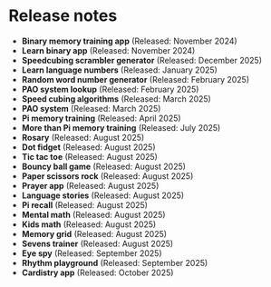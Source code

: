 # Release notes

- **Binary memory training app** (Released: November 2024)  
- **Learn binary app** (Released: November 2024)  
- **Speedcubing scrambler generator** (Released: December 2025)  
- **Learn language numbers** (Released: January 2025)  
- **Random word number generator** (Released: February 2025)  
- **PAO system lookup** (Released: February 2025)  
- **Speed cubing algorithms** (Released: March 2025)  
- **PAO system** (Released: March 2025)  
- **Pi memory training** (Released: April 2025)  
- **More than Pi memory training** (Released: July 2025)  
- **Rosary** (Released: August 2025)  
- **Dot fidget** (Released: August 2025)  
- **Tic tac toe** (Released: August 2025)  
- **Bouncy ball game** (Released: August 2025)  
- **Paper scissors rock** (Released: August 2025)  
- **Prayer app** (Released: August 2025)  
- **Language stories** (Released: August 2025)  
- **Pi recall** (Released: August 2025)  
- **Mental math** (Released: August 2025)
- **Kids math** (Released: August 2025)  
- **Memory grid** (Released: August 2025)
- **Sevens trainer** (Released: August 2025)
- **Eye spy** (Released: September 2025)
- **Rhythm playground** (Released: September 2025)  
- **Cardistry app** (Released: October 2025)
